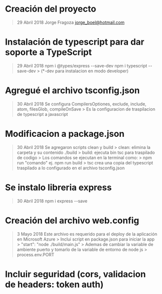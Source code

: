 # Creación del proyecto
> 29 Abril 2018
> Jorge Fragoza
> jorge_boel@hotmail.com

# Instalación de typescript para dar soporte a TypeScript
> 29 Abril 2018
> npm i @types/express --save-dev
> npm i typescript --save-dev
    > (*-dev para instalacion en modo developer)

# Agregué el archivo tsconfig.json
> 30 Abril 2018 
> Se configura CompilersOptiones, exclude, include, atom, filesGlob, compileOnSave
    > Es la configuracion de traspilacion de typescript a javascript

# Modificacion a package.json
> 30 Abril 2018
> Se agregaron scripts clean y build
    > clean: elimina la carpeta y su contenido ./build
    > build: ejecuta bin tsc para traspilado de codigo
        > Los comandos se ejecutan en la terminal como:
            > npm run "comando" ej. npm run build
        > tsc crea una copia del typescript traspilado a lo configurado en el archivo tsconfig.json

# Se instalo libreria express
> 30 Abril 2018
> npm i express --save

# Creación del archivo web.config
> 3 Mayo 2018
> Este archivo es requerido para el deploy de la aplicación en Microsoft Azure
    > Inclui script en package.json para iniciar la app
        > "start": "node ./build/main.js"
    > Ademas de cambiar la variable de ambiente puerto y tomarlo de la variable de entorno de node js
        > process.env.PORT

# Incluir seguridad (cors, validacion de headers: token auth)